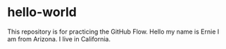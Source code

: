 # hello-world
This repository is for practicing the GitHub Flow.
  Hello my name is Ernie I am from Arizona. I live in California.
